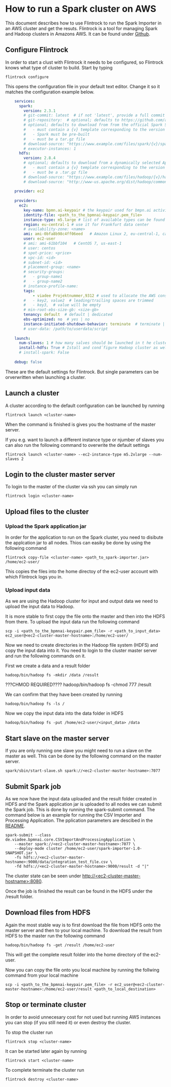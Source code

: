 # How to run a Spark cluster on AWS
This document describes how to use Flintrock to run the Spark Importer in an AWS cluster and get the resuts. Flintrock is a tool for managing Spark and Hadoop clusters in Amazons AWS. It can be found under 
[Github](https://github.com/nchammas/flintrock).

## Configure Flintrock
In order to start a clust with Flintrock it needs to be configured, so Flintrock knows what type of cluster to build. Start by typing
	
	flintrock configure
	
This opens the configuration file in your default text editor. Change it so it matches the configuration example below.

```yaml
	services:
	  spark:
	    version: 2.3.1
	    # git-commit: latest  # if not 'latest', provide a full commit SHA; e.g. d6dc12ef0146ae409834c78737c116050961f350
	    # git-repository:  # optional; defaults to https://github.com/apache/spark
	    # optional; defaults to download from from the official Spark S3 bucket
	    #   - must contain a {v} template corresponding to the version
	    #   - Spark must be pre-built
	    #   - must be a tar.gz file
	    # download-source: "https://www.example.com/files/spark/{v}/spark-{v}.tar.gz"
	    # executor-instances: 1
	  hdfs:
	    version: 2.8.4
	    # optional; defaults to download from a dynamically selected Apache mirror
	    #   - must contain a {v} template corresponding to the version
	    #   - must be a .tar.gz file
	    # download-source: "https://www.example.com/files/hadoop/{v}/hadoop-{v}.tar.gz"
	    # download-source: "http://www-us.apache.org/dist/hadoop/common/hadoop-{v}/hadoop-{v}.tar.gz"
	
	provider: ec2
	
	providers:
	  ec2:
	    key-name: bpmn.ai-keypair # the keypair used for bmpn.ai activities
	    identity-file: <path_to_the_bpmnai-keypair.pem_file>
	    instance-type: m5.large # list of available types can be found here: https://aws.amazon.com/ec2/instance-types/
	    region: eu-central-1 # use it for Frankfurt data center
	    # availability-zone: <name>
	    ami: ami-0bfa8b98c4ff06eed   # Amazon Linux 2, eu-central-1, can be found here and might change in future: https://aws.amazon.com/amazon-linux-2/release-notes/
	    user: ec2-user
	    # ami: ami-61bbf104   # CentOS 7, us-east-1
	    # user: centos
	    # spot-price: <price>
	    # vpc-id: <id>
	    # subnet-id: <id>
	    # placement-group: <name>
	    # security-groups:
	    #   - group-name1
	    #   - group-name2
	    # instance-profile-name:
	    tags:
			- viadee Projektnummer,9312 # used to allocate the AWS consts in viadee
	    #   - key2, value2  # leading/trailing spaces are trimmed
	    #   - key3,  # value will be empty
	    # min-root-ebs-size-gb: <size-gb>
	    tenancy: default  # default | dedicated
	    ebs-optimized: no  # yes | no
	    instance-initiated-shutdown-behavior: terminate  # terminate | stop
	    # user-data: /path/to/userdata/script
	
	launch:
	  num-slaves: 1 # how many salves should be launched in t he cluster?
	  install-hdfs: True # Istall and cond´figure Hadoop cluster as well
	  # install-spark: False
	
	debug: false
```

These are the default settings for Flintrock. But single parameters can be orverwritten when launching a cluster.


## Launch a cluster
A cluster according to the default configuration can be launched by running

	flintrock launch <cluster-name>
	
When the command is finished is gives you the hostname of the master server.

If you e.g. want to launch a different instance type or njumber of slaves you can also run the following command to overwrite the default settings

	flintrock launch <cluster-name> --ec2-instance-type m5.2xlarge --num-slaves 2

## Login to the cluster master server
To login to the master of the cluster via ssh you can simply run

	flintrock login <cluster-name>

## Upload files to the cluster 

### Upload the Spark application jar
In order for the application to run on the Spark cluster, you need to disibute the applcation jar to all nodes. Thios can easiky be done by using the following command

	flintrock copy-file <cluster-name> <path_to_spark-importer.jar> /home/ec2-user/

This copies the files into the home directoy of the ec2-user account with which Flintrock logs you in.
		
### Upload input data
As we are using the Hadoop cluster for input and output data we need to upload the input data to Hadoop.

It is more stable to first copy the file onto the master and then into the HDFS from there. To upload the input data run the following command

	scp -i <path_to_the_bpmnai-keypair.pem_file> -r <path_to_input_data> ec2_user@<ec2-cluster-master-hostname>:/home/ec2-user/

Now we need to create directories in the Hadoop file system (HDFS) and copy the input data into it. You need to login to the cluster master server and run the following commands on it.

First we create a data and a result folder

	hadoop/bin/hadoop fs -mkdir /data /result
	
???CHMOD REQUIRED????
	hadoop/bin/hadoop fs -chmod 777 /result
	
We can confirm that they have been created by running

	hadoop/bin/hadoop fs -ls /
	
Now we copy the input data into the data folder in HDFS

	hadoop/bin/hadoop fs -put /home/ec2-user/<input_data> /data



## Start slave on the master server
If you are only running one slave you might need to run a slave on the master as well. This can be done by the following command on the master server.

	spark/sbin/start-slave.sh spark://<ec2-cluster-master-hostname>:7077


## Submit Spark job
As we now have the input data uploaded and the result folder created in HDFS and the Spark application jar is uploaded to all nodes we can submit the Spark job. This is done by running the spark-submit command. The command below is an example for running the CSV Importer and Processing Application. The pplication parameters are descibed in the [README](./README.MD).

	spark-submit --class de.viadee.bpmnai.core.CSVImportAndProcessingApplication \
		--master spark://<ec2-cluster-master-hostname>:7077 \
		--deploy-mode cluster /home/ec2-user/spark-importer-1.0-SNAPSHOT.jar \
		-fs hdfs://<ec2-cluster-master-hostname>:9000/data/integration_test_file.csv \
		-fd hdfs://<ec2-cluster-master-hostname>:9000/result -d "|"
		
The cluster state can be seen under [http://\<ec2-cluster-master-hostname\>:8080](http://<ec2-cluster-master-hostname>:8080).

Once the job is finished the result can be found in the HDFS under the /result folder.

## Download files from HDFS
Again the most stable way is to first download the file from HDFS onto the master server and then to your local machine. To download the result from HDFS to the master run the following command

	hadoop/bin/hadoop fs -get /result /home/ec2-user
	
This will get the complete result folder into the home directory of the ec2-user.

Now you can copy the file onto you local machine by running the follwing command from your local machine

	scp -i <path_to_the_bpmnai-keypair.pem_file> -r ec2_user@<ec2-cluster-master-hostname>:/home/ec2-user/result <path_to_local_destination>

## Stop or terminate cluster
In order to avoid unnecesary cost for not used but running AWS instances you can stop (if you still need it) or even destroy the cluster.

To stop the cluster run

	flintrock stop <cluster-name>
	
It can be started later again by running

	flintrock start <cluster-name>
	
To complete terminate the cluster run

	flintrock destroy <cluster-name>